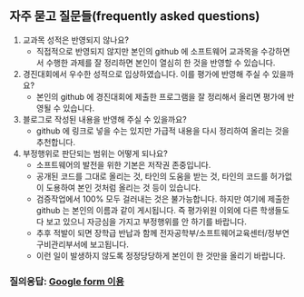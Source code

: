 ## 자주 묻고 질문들(frequently asked questions)
1. 교과목 성적은 반영되지 않나요?
    - 직접적으로 반영되지 않지만 본인의 github 에 소프트웨어 교과목을 수강하면서 수행한 과제를 잘 정리하면 본인이 열심히 한 것을 반영할 수 있습니다.
1. 경진대회에서 우수한 성적으로 입상하였습니다. 이를 평가에 반영해 주실 수 있을까요?
    - 본인의 github 에 경진대회에 제출한 프로그램을 잘 정리해서 올리면 평가에 반영될 수 있습니다.
1. 블로그로 작성된 내용을 반영해 주실 수 있을까요?
    - github 에 링크로 넣을 수는 있지만 가급적 내용을 다시 정리하여 올리는 것을 추천합니다.
1. 부정행위로 판단되는 범위는 어떻게 되나요?
    - 소프트웨어의 발전을 위한 기본은 저작권 존중입니다.
    - 공개된 코드를 그대로 올리는 것, 타인의 도움을 받는 것, 타인의 코드를 허가없이 도용하여 본인 것처럼 올리는 것 등이 있습니다.
    - 검증작업에서 100% 모두 걸러내는 것은 불가능합니다. 하지만 여기에 제출한 github 는 본인의 이름과 같이 게시됩니다. 즉 평가위원 이외에 다른 학생들도 다 보고 있으니 자긍심을 가지고 부정행위를 안 하기를 바랍니다.
    - 추후 적발이 되면 장학급 반납과 함께 전자공학부/소프트웨어교육센터/정부연구비관리부서에 보고됩니다. 
    - 이런 일이 발생하지 않도록 정정당당하게 본인이 한 것만을 올리기 바랍니다.

### 질의응답: [Google form 이용](https://docs.google.com/forms/d/e/1FAIpQLSdN5AtF8bDQDJN3Vh896W_iKJfcE2RMJBCAl9A69kzLvkrcow/viewform?usp=sf_link)
